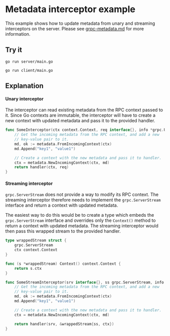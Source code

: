 # Metadata interceptor example

This example shows how to update metadata from unary and streaming interceptors on the server.
Please see
[grpc-metadata.md](https://github.com/grpc/grpc-go/blob/master/Documentation/grpc-metadata.md)
for more information.

## Try it

```
go run server/main.go
```

```
go run client/main.go
```

## Explanation

#### Unary interceptor

The interceptor can read existing metadata from the RPC context passed to it.
Since Go contexts are immutable, the interceptor will have to create a new context
with updated metadata and pass it to the provided handler.

```go
func SomeInterceptor(ctx context.Context, req interface{}, info *grpc.UnaryServerInfo, handler grpc.UnaryHandler) (interface{}, error) {
    // Get the incoming metadata from the RPC context, and add a new
    // key-value pair to it.
    md, ok := metadata.FromIncomingContext(ctx)
    md.Append("key1", "value1")

    // Create a context with the new metadata and pass it to handler.
    ctx = metadata.NewIncomingContext(ctx, md)
    return handler(ctx, req)
}
```

#### Streaming interceptor

`grpc.ServerStream` does not provide a way to modify its RPC context. The streaming
interceptor therefore needs to implement the `grpc.ServerStream` interface and return
a context with updated metadata.

The easiest way to do this would be to create a type which embeds the `grpc.ServerStream`
interface and overrides only the `Context()` method to return a context with updated
metadata. The streaming interceptor would then pass this wrapped stream to the provided handler.

```go
type wrappedStream struct {
    grpc.ServerStream
    ctx context.Context
}

func (s *wrappedStream) Context() context.Context {
    return s.ctx
}

func SomeStreamInterceptor(srv interface{}, ss grpc.ServerStream, info *grpc.StreamServerInfo, handler grpc.StreamHandler) error {
    // Get the incoming metadata from the RPC context, and add a new
    // key-value pair to it.
    md, ok := metadata.FromIncomingContext(ctx)
    md.Append("key1", "value1")

    // Create a context with the new metadata and pass it to handler.
    ctx = metadata.NewIncomingContext(ctx, md)

    return handler(srv, &wrappedStream{ss, ctx})
}
```
